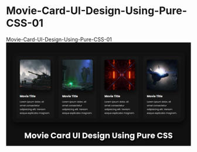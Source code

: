 # Movie-Card-UI-Design-Using-Pure-CSS-01
Movie-Card-UI-Design-Using-Pure-CSS-01
!["Preview Image"](ReadMeImg.jpg)
